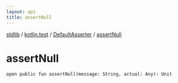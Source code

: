```yaml
---
layout: api
title: assertNull
---
```

[stdlib](../../index.md) / [kotlin.test](../index.md) / [DefaultAsserter](index.md) / [assertNull](assertNull.md)

# assertNull

```
open public fun assertNull(message: String, actual: Any): Unit
```
